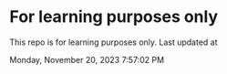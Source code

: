 # For learning purposes only
This repo is for learning purposes only.
Last updated at

Monday, November 20, 2023 7:57:02 PM

